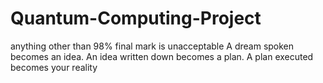 # Quantum-Computing-Project
anything other than 98% final mark is unacceptable
A dream spoken becomes an idea. An idea written down becomes a plan. A plan executed becomes your reality

